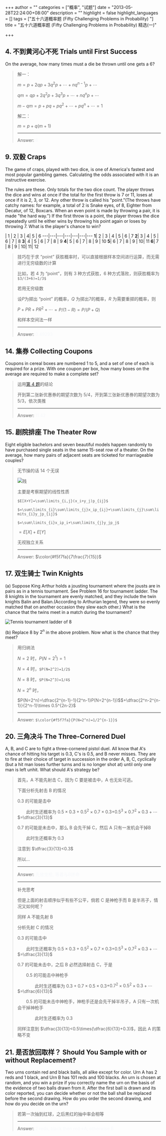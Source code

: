 +++
author = ""
categories = ["概率", "试题"]
date = "2013-05-28T22:24:00+08:00"
description = ""
highlight = false
highlight_languages = []
tags = ["五十六道概率题 (Fifty Challenging Problems in Probability) "]
title = "五十六道概率题 (Fifty Challenging Problems in Probability) 精选(一)"

+++

## 4. 不到黄河心不死 Trials until First Success

On the average, how many times must a die be thrown until one gets a 6?

> 解一：
>
> $m=p+2qp+3q^2p+\cdots+nq^{n-1}p+\cdots$
>
> $qm=qp+2q^2p+3q^3p+\cdots+nq^np+\cdots$
>
> $m-qm=p+pq+pq^2+\cdots+pq^n+\cdots$$=1$
>
>
> 解二：
>
> $m=p+q(m+1)$
>
> ------
> Answer: <font color="#f5f7fa">6</font>



## 9. 双骰 Craps

The game of craps, played with two dice, is one of America's fastest and most popular gambling games. Calculating the odds associated with it is an instructive exercise.

The rules are these. Only totals for the two dice count. The player throws the dice and wins at once if the total for the first throw is 7 or 11, loses at once if it is 2, 3, or 12. Any other throw is called his "point."(The throws have catchy names: for example, a total of 2 is Snake eyes, of 8, Eighter from Decatur, of 12, Boxcars. When an even point is made by throwing a pair, it is made "the hard way.") If the first throw is a point, the player throws the dice repeatedly until he either wins by throwing his point again or loses by throwing 7. What is the player's chance to win?


   | 1 | 2 | 3 | 4| 5 | 6
  ---|---|---|---|---|---|---
**1**| 2 | 3 | 4 | 5 | 6 | 7
**2**| 3 | 4 | 5 | 6 | 7 | 8
**3**| 4 | 5 | 6 | 7 | 8 | 9
**4**| 5 | 6 | 7 | 8 | 9 | 10
**5**| 6 | 7 | 8 | 9 | 10| 11
**6**| 7 | 8 | 9 | 10| 11| 12


> 技巧在于求 “point” 获胜概率时，可以直接根据样本空间进行运算，而无需进行无穷级数的计算
>
> 比如，若 4 为 “point”，则有 3 种方式获胜，6 种方式落败，则获胜概率为 `$3/(3+6)=1/3$`
>
> 若用无穷级数
>
> 设$P$为掷出 “point” 的概率，$Q$ 为掷出7的概率，$R$ 为需要重掷的概率，则
>
> $P+PR+PR^2+\cdots$$=P/(1-R)$$=P/(P+Q)$
>
> 和样本空间法一样
>
> -----
> Answer: <font color="#f5f7fa">0.49293</font>



## 14. 集券 Collecting Coupons

Coupons in cereal boxes are numbered 1 to 5, and a set of one of each is required for a prize. With one coupon per box, how many boxes on the average are required to make a complete set?

> 运用[第 4 题](#trials-until-first-success)的结论
>
> 开到第二张新优惠券的期望次数为 5/4，开到第三张新优惠券的期望次数为 5/3，依次类推
>
> -----
> Answer: <font color="#f5f7fa">11.42</font>



## 15. 剧院排座 The Theater Row

Eight eligible bachelors and seven beautiful models happen randomly to have purchased single seats in the same 15-seat row of a theater. On the average, how many pairs of adjacent seats are ticketed for marriageable couples?

> 无节操的话 14 个无误
>
> ![贱](/img/mean_face.jpg)
>
> 主要是考察期望的线性性质
>
> `$E[X+Y]=\sum\limits_{i,j}(x_i+y_j)p_{ij}$`
>
> `$=\sum\limits_{i}\sum\limits_{j}x_ip_{ij}+\sum\limits_{j}\sum\limits_{i}y_jp_{ij}$`
>
> `$=\sum\limits_{i}x_ip_i+\sum\limits_{j}y_jp_j$`
>
> $=E[X]+E[Y]$
>
> 无视独立关系
>
> -----
> Answer: $\color{#f5f7fa}{7\frac{7}{15}}$



## 17. 双生骑士 Twin Knights

(a) Suppose King Arthur holds a jousting tournament where the jousts are in pairs as in a tennis tournament. See Problem 16 for tournament ladder. The 8 knights in the tournament are evenly matched, and they include the twin knights Balin and Balan.(According to Arthurian legend, they were so evenly matched that on another occasion they slew each other.) What is the chance that the twins meet in a match during the tournament?

![Tennis tournament ladder of 8](/img/tennis_tourament_ladder_of_8.png)

(b) Replace 8 by $2^n$ in the above problem. Now what is the chance that they meet?

> 用归纳法
>
> $N=2$ 时，$P(N=2^1)=1$
>
> $N=4$ 时，`$P(N=2^2)=1/2$`
>
> $N=8$ 时，`$P(N=2^3)=1/4$`
>
> $N=2^n$ 时，
>
> $P(N=2^n)=\dfrac{2^{n-1}-1}{2^n-1}P(N=2^{n-1})$$+\dfrac{2^n-2^{n-1}}{2^n-1}\times 0.5^{2n-2}$
>
> -----
> Answer: `$\color{#f5f7fa}{P(N=2^n)=1/2^{n-1}}$`



## 20. 三角决斗 The Three-Cornered Duel

A, B, and C are to fight a three-cornered pistol duel. All know that A's chance of hitting his target is 0.3, C's is 0.5, and B never misses. They are to fire at their choice of target in succession in the order A, B, C, cyclically (but a hit man loses further turns and is no longer shot at) until only one man is left unhit. What should A's strategy be?

> 首先，A 不能先射击 C，因为 C 要是被击中，A 也无处可逃。
>
> 下面分析先射击 B 的情况
>
> 0.3 的可能是击中
>
> 　　此时生还概率为 $0.5\times 0.3+0.5^2\times0.7\times0.3$$+0.5^3\times0.7^2\times0.3+\cdots$$=\dfrac{3}{13}$
>
> 0.7 的可能是未击中，那么 B 会先干掉 C，然后 A 只有一发机会干掉B
>
> 　　此时生还概率为 $0.3$
>
> 注意到 $\dfrac{3}{13}<0.3$
>
> 所以...
>
> -----
> Answer: <font color="#f5f7fa">先放空枪, 等着与B拼命</font>
>
> -----
> 补充思考
>
> 但是上面的射击顺序似乎有些不公平，倘若 C 是神枪手而 B 是半吊子，情况又如何呢？
>
> 同样 A 不能先射 B
>
> 分析先射 C 的情况
>
> 0.3 的可能击中
>
> 　　此时生还概率为 $0.5\times 0.3+0.5^2\times0.7\times0.3$$+0.5^3\times0.7^2\times0.3+\cdots$$=\dfrac{3}{13}$
>
> 0.7 的可能未击中，之后 B 必然选择射击 C，于是
>
> 　　0.5 的可能击中神枪手
>
> 　　　　此时生还概率为 $0.3+0.7\times0.5\times0.3$$+0.7^2\times0.5^2\times0.3+\cdots$$=\dfrac{6}{13}$
>
> 　　0.5 的可能未击中神枪手，神枪手还是会先干掉半吊子，A 只有一次机会干掉神枪手
>
> 　　　　此时生还概率为 $0.3$
>
> 同样注意到 $\dfrac{3}{13}<0.5\times(\dfrac{6}{13}+0.3)$，因此 A 的策略不变



## 21. 是否放回取样？ Should You Sample with or without Replacement?

Two urns contain red and black balls, all alike except for color. Urn A has 2 reds and 1 black, and Urn B has 101 reds and 100 blacks. An urn is chosen at random, and you win a prize if you correctly name the urn on the basis of the evidence of two balls drawn from it. After the first ball is drawn and its color reported, you can decide whether or not the ball shall be replaced before the second drawing. How do you order the second drawing, and how do you decide on the urn?

> 若第一次抽到红球，之后黑红的抽中率会相等
>
> -----
> Answer: <font color="#f5f7fa">2 reds, black then red->A; otherwise B</font>
